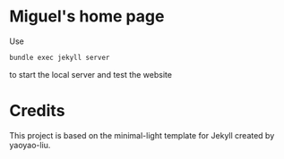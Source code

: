 # Miguel's home page

Use 
```bash
bundle exec jekyll server
```
to start the local server and test the website

# Credits

This project is based on the minimal-light template for Jekyll created by yaoyao-liu.
